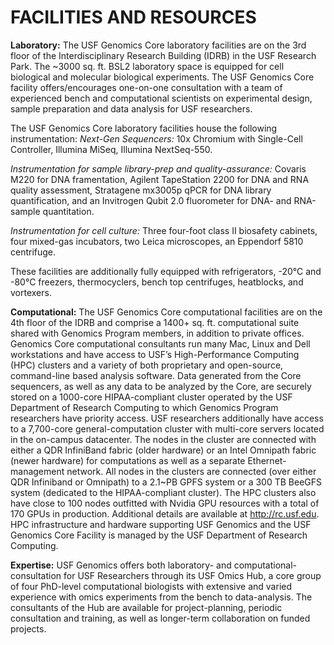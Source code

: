 # FACILITIES AND RESOURCES

**Laboratory:**  The USF Genomics Core laboratory facilities are on the 3rd floor of the Interdisciplinary Research Building (IDRB) in the USF Research Park.  The ~3000 sq. ft. BSL2 laboratory space is equipped for cell biological and molecular biological experiments. The USF Genomics Core facility offers/encourages one-on-one consultation with a team of experienced bench and computational scientists on experimental design, sample preparation and data analysis for USF researchers. 

The USF Genomics Core laboratory facilities house the following instrumentation:
_Next-Gen Sequencers:_ 10x Chromium with Single-Cell Controller, Illumina MiSeq, Illumina NextSeq-550.

_Instrumentation for sample library-prep and quality-assurance:_ Covaris M220 for DNA framentation, Agilent TapeStation 2200 for DNA and RNA quality assessment, Stratagene mx3005p qPCR for DNA library quantification, and an Invitrogen Qubit 2.0 fluorometer for DNA- and RNA-sample quantitation.

_Instrumentation for cell culture:_ Three four-foot class II biosafety cabinets, four mixed-gas incubators, two Leica microscopes, an Eppendorf 5810 centrifuge.

These facilities are additionally fully equipped with refrigerators, -20°C and -80°C freezers, thermocyclers, bench top centrifuges, heatblocks, and vortexers.

**Computational:** The USF Genomics Core computational facilities are on the 4th floor of the IDRB and comprise a 1400+ sq. ft. computational suite shared with Genomics Program members, in addition to private offices. Genomics Core computational consultants run many Mac, Linux and Dell workstations and have access to USF’s High-Performance Computing (HPC) clusters and a variety of both proprietary and open-source, command-line based analysis software. Data generated from the Core sequencers, as well as any data to be analyzed by the Core, are securely stored on a 1000-core HIPAA-compliant cluster operated by the USF Department of Research Computing to which Genomics Program researchers have priority access. USF researchers additionally have access to a 7,700-core general-computation cluster with multi-core servers located in the on-campus datacenter. The nodes in the cluster are connected with either a QDR InfiniBand fabric (older hardware) or an Intel Omnipath fabric (newer hardware) for computations as well as a separate Ethernet-management network.  All nodes in the clusters are connected (over either QDR Infiniband or Omnipath) to a 2.1~PB GPFS system or a 300 TB BeeGFS system (dedicated to the HIPAA-compliant cluster).  The HPC clusters also have close to 100 nodes outfitted with Nvidia GPU resources with a total of 170 GPUs in production. Additional details are available at http://rc.usf.edu. HPC infrastructure and hardware supporting USF Genomics and the USF Genomics Core Facility is managed by the USF Department of Research Computing.

**Expertise:** USF Genomics offers both laboratory- and computational-consultation for USF Researchers through its USF Omics Hub, a core group of four PhD-level computational biologists with extensive and varied experience with omics experiments from the bench to data-analysis. The consultants of the Hub are available for project-planning, periodic consultation and training, as well as longer-term collaboration on funded projects.  
